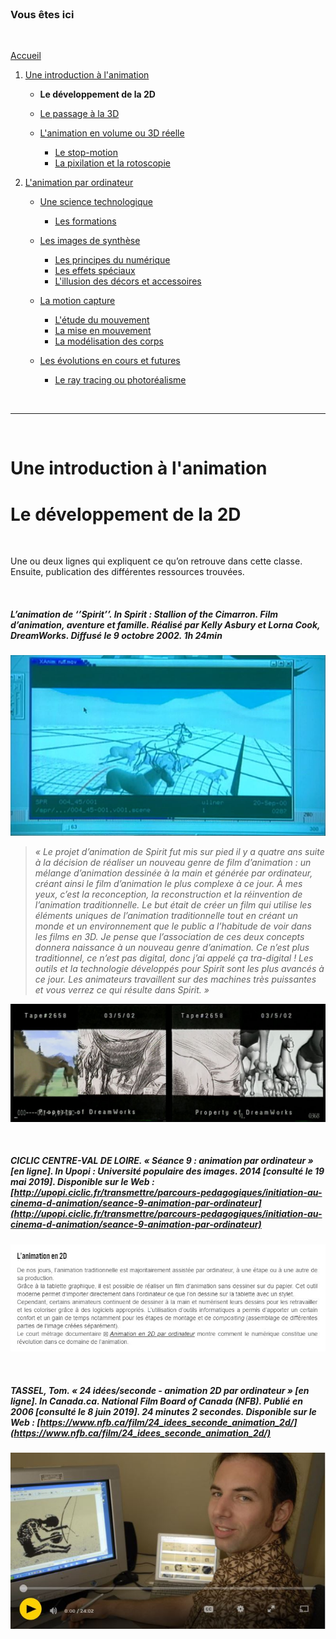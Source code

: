 <br/>

### Vous êtes ici

<br/>

[Accueil](index.md)

1. [Une introduction à l'animation](histoire.md)

    - **Le développement de la 2D**
    - [Le passage à la 3D](3d.md)
    - [L'animation en volume ou 3D réelle](envolume.md)
    
        * [Le stop-motion](stopmotion.md)
        * [La pixilation et la rotoscopie](pixilation.md)

2. [L'animation par ordinateur](parordinateur.md)

    - [Une science technologique](science.md)
    
        * [Les formations](formation.md)
    
    - [Les images de synthèse]()
    
        * [Les principes du numérique](numerique.md)
        * [Les effets spéciaux](effet.md)
        * [L'illusion des décors et accessoires](decor.md)
        
    - [La motion capture]()
    
        * [L'étude du mouvement]()
        * [La mise en mouvement]()
        * [La modélisation des corps](corps.md)

    - [Les évolutions en cours et futures](evolution.md)
    
        * [Le ray tracing ou photoréalisme]()
        
<br/>

--------------------------------------------------------

<br/>

# Une introduction à l'animation
# Le développement de la 2D

<br/>

Une ou deux lignes qui expliquent ce qu’on retrouve dans cette classe. Ensuite, publication des différentes ressources trouvées.

<br/>

##### L’animation de ‘’Spirit’’. In _Spirit : Stallion of the Cimarron_. Film d’animation, aventure et famille. Réalisé par Kelly Asbury et Lorna Cook, DreamWorks. Diffusé le 9 octobre 2002. 1h 24min

![L’animation de ‘’Spirit’’ - capture](images/spirit2d3d.JPG "Le « tra-digital »")
> _« Le projet d’animation de Spirit fut mis sur pied il y a quatre ans suite à la décision de réaliser un nouveau genre de film d’animation : un mélange d’animation dessinée à la main et générée par ordinateur, créant ainsi le film d’animation le plus complexe à ce jour. À mes yeux, c’est la reconception, la reconstruction et la réinvention de l’animation traditionnelle. Le but était de créer un film qui utilise les éléments uniques de l’animation traditionnelle tout en créant un monde et un environnement que le public a l’habitude de voir dans les films en 3D. Je pense que l’association de ces deux concepts donnera naissance à un nouveau genre d’animation. Ce n’est plus traditionnel, ce n’est pas digital, donc j’ai appelé ça tra-digital ! Les outils et la technologie développés pour Spirit sont les plus avancés à ce jour. Les animateurs travaillent sur des machines très puissantes et vous verrez ce qui résulte dans Spirit. »_

![L’animation de ‘’Spirit’’ - capture](images/spiritevolution.JPG "Évolution de l'animation")

<br/>

##### CICLIC CENTRE-VAL DE LOIRE. « Séance 9 : animation par ordinateur » [en ligne]. In _Upopi : Université populaire des images. 2014 [consulté le 19 mai 2019]_. Disponible sur le Web : [http://upopi.ciclic.fr/transmettre/parcours-pedagogiques/initiation-au-cinema-d-animation/seance-9-animation-par-ordinateur](http://upopi.ciclic.fr/transmettre/parcours-pedagogiques/initiation-au-cinema-d-animation/seance-9-animation-par-ordinateur)

![Séance 9 : animation par ordinateur](images/animation2d.JPG "Animation par ordinateur")

<br/>

##### TASSEL, Tom. « 24 idées/seconde - animation 2D par ordinateur » [en ligne]. In Canada.ca. _National Film Board of Canada (NFB)_. Publié en 2006 [consulté le 8 juin 2019]. 24 minutes 2 secondes. Disponible sur le Web : [https://www.nfb.ca/film/24_idees_seconde_animation_2d/](https://www.nfb.ca/film/24_idees_seconde_animation_2d/)

![24 idées/seconde - animation 2D par ordinateur](images/2d.JPG "Animation 2D par ordinateur")

<br/>
